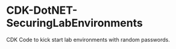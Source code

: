 # CDK-DotNET-SecuringLabEnvironments
CDK Code to kick start lab environments with random passwords.
